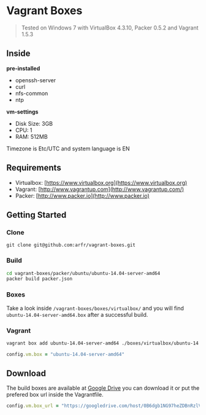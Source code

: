 # Vagrant Boxes

> Tested on Windows 7 with VirtualBox 4.3.10, Packer 0.5.2 and Vagrant 1.5.3

## Inside

**pre-installed**
* openssh-server
* curl
* nfs-common
* ntp

**vm-settings**
* Disk Size: 3GB
* CPU: 1
* RAM: 512MB

Timezone is Etc/UTC and system language is EN

## Requirements

* Virtualbox: [https://www.virtualbox.org](https://www.virtualbox.org)
* Vagrant: [http://www.vagrantup.com](http://www.vagrantup.com/)
* Packer: [http://www.packer.io](http://www.packer.io)

## Getting Started

### Clone

````
git clone git@github.com:arfr/vagrant-boxes.git
````

### Build

```sh
cd vagrant-boxes/packer/ubuntu/ubuntu-14.04-server-amd64
packer build packer.json
```

### Boxes

Take a look inside `/vagrant-boxes/boxes/virtualbox/` and you will find `ubuntu-14.04-server-amd64.box` after a successful build.

### Vagrant

```sh
vagrant box add ubuntu-14.04-server-amd64 ./boxes/virtualbox/ubuntu-14.04-server-amd64.box
```

```ruby
config.vm.box = "ubuntu-14.04-server-amd64"
```

## Download

The build boxes are available at [Google Drive](https://googledrive.com/host/0B6dgb1NG97heZDBnRzlVWWRKOE0) you can download it or put the prefered box url inside the Vagrantfile.

```ruby
config.vm.box_url = "https://googledrive.com/host/0B6dgb1NG97heZDBnRzlVWWRKOE0/virtualbox/ubuntu-14.04-server-amd64.box"
```
